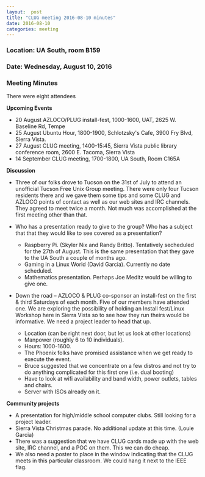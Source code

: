 ```yaml
---
layout:  post
title: "CLUG meeting 2016-08-10 minutes"
date: 2016-08-10
categories: meeting
---
```

### Location: UA South, room B159

### Date: Wednesday, August 10, 2016

### Meeting Minutes

There were eight attendees

**Upcoming Events**

 * 20 August AZLOCO/PLUG install-fest, 1000-1600, UAT, 2625 W. Baseline Rd, Tempe
 * 25 August Ubuntu Hour, 1800-1900, Schlotzsky's Cafe, 3900 Fry Blvd, Sierra Vista.
 * 27 August CLUG meeting, 1400-15:45, Sierra Vista public library conference room, 2600 E. Tacoma, Sierra Vista
 * 14 September CLUG meeting, 1700-1800, UA South, Room C165A
 
**Discussion**

 * Three of our folks drove to Tucson on the 31st of July to attend an unofficial Tucson Free Unix Group meeting.  There were only four Tucson residents there and we gave them some tips and some CLUG and AZLOCO points of contact as well as our web sites and IRC channels.  They agreed to meet twice a month.  Not much was accomplished at the first meeting other than that.
 * Who has a presentation ready to give to the group?  Who has a subject that that they would like to see covered as a presentation?
 
     * Raspberry Pi. (Skyler Nix and Randy Britto).  Tentatively secheduled for the 27th of August.  This is the same presentation   that they gave to the UA South a couple of months ago.
     * Gaming in a Linux World (David Garcia).  Currently no date scheduled.
     * Mathematics presentation.  Perhaps Joe Meditz would be willing to give one.
 *  Down the road – AZLOCO & PLUG co-sponsor an install-fest on the first & third Saturdays of each month.  Five of our members have attended one.  We are exploring the possibility of holding an Install fest/Linux Workshop here in Sierra Vista so to see how they run theirs would be informative.  We need a project leader to head that up.
 
     * Location (can be right next door, but let us look at other locations)
     * Manpower (roughly 6 to 10 individuals).  
     * Hours: 1000-1600.
     * The Phoenix folks have promised assistance when we get ready to execute the event.
     * Bruce suggested that we concentrate on a few distros and not try to do anything complicated for this first one (i.e. dual booting)
     * Have to look at wifi availability and band width, power outlets, tables and chairs.
     * Server with ISOs already on it.

**Community projects**

 * A presentation for high/middle school computer clubs.  Still looking for a project leader.
 * Sierra Vista Christmas parade.  No additional update at this time.  (Louie Garcia)
 * There was a suggestion that we have CLUG cards made up with the web site, IRC channel, and a POC on them.  This we can do cheap. 
 * We also need a poster to place in the window indicating that the CLUG meets in this particular classroom.  We could hang it next to the IEEE flag.
  
